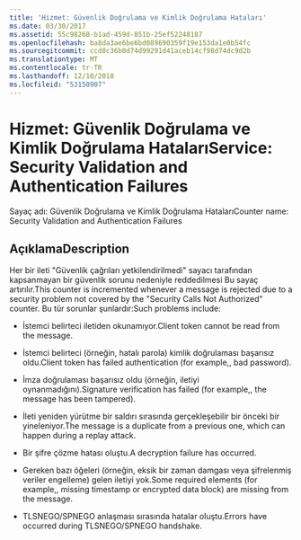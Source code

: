 ```yaml
---
title: 'Hizmet: Güvenlik Doğrulama ve Kimlik Doğrulama Hataları'
ms.date: 03/30/2017
ms.assetid: 55c98268-b1ad-459d-851b-25ef52248187
ms.openlocfilehash: ba8da3ae6be6bd089690359f19e153da1e0b54fc
ms.sourcegitcommit: ccd8c36b0d74d99291d41aceb14cf98d74dc9d2b
ms.translationtype: MT
ms.contentlocale: tr-TR
ms.lasthandoff: 12/10/2018
ms.locfileid: "53150907"
---
```

# <a name="service-security-validation-and-authentication-failures"></a><span data-ttu-id="eeaa6-102">Hizmet: Güvenlik Doğrulama ve Kimlik Doğrulama Hataları</span><span class="sxs-lookup"><span data-stu-id="eeaa6-102">Service: Security Validation and Authentication Failures</span></span>
<span data-ttu-id="eeaa6-103">Sayaç adı: Güvenlik Doğrulama ve Kimlik Doğrulama Hataları</span><span class="sxs-lookup"><span data-stu-id="eeaa6-103">Counter name: Security Validation and Authentication Failures</span></span>  
  
## <a name="description"></a><span data-ttu-id="eeaa6-104">Açıklama</span><span class="sxs-lookup"><span data-stu-id="eeaa6-104">Description</span></span>  
 <span data-ttu-id="eeaa6-105">Her bir ileti "Güvenlik çağrıları yetkilendirilmedi" sayacı tarafından kapsanmayan bir güvenlik sorunu nedeniyle reddedilmesi Bu sayaç artırılır.</span><span class="sxs-lookup"><span data-stu-id="eeaa6-105">This counter is incremented whenever a message is rejected due to a security problem not covered by the "Security Calls Not Authorized" counter.</span></span> <span data-ttu-id="eeaa6-106">Bu tür sorunlar şunlardır:</span><span class="sxs-lookup"><span data-stu-id="eeaa6-106">Such problems include:</span></span>  
  
-   <span data-ttu-id="eeaa6-107">İstemci belirteci iletiden okunamıyor.</span><span class="sxs-lookup"><span data-stu-id="eeaa6-107">Client token cannot be read from the message.</span></span>  
  
-   <span data-ttu-id="eeaa6-108">İstemci belirteci (örneğin, hatalı parola) kimlik doğrulaması başarısız oldu.</span><span class="sxs-lookup"><span data-stu-id="eeaa6-108">Client token has failed authentication (for example,, bad password).</span></span>  
  
-   <span data-ttu-id="eeaa6-109">İmza doğrulaması başarısız oldu (örneğin, iletiyi oynanmadığını).</span><span class="sxs-lookup"><span data-stu-id="eeaa6-109">Signature verification has failed (for example,, the message has been tampered).</span></span>  
  
-   <span data-ttu-id="eeaa6-110">İleti yeniden yürütme bir saldırı sırasında gerçekleşebilir bir önceki bir yineleniyor.</span><span class="sxs-lookup"><span data-stu-id="eeaa6-110">The message is a duplicate from a previous one, which can happen during a replay attack.</span></span>  
  
-   <span data-ttu-id="eeaa6-111">Bir şifre çözme hatası oluştu.</span><span class="sxs-lookup"><span data-stu-id="eeaa6-111">A decryption failure has occurred.</span></span>  
  
-   <span data-ttu-id="eeaa6-112">Gereken bazı öğeleri (örneğin, eksik bir zaman damgası veya şifrelenmiş veriler engelleme) gelen iletiyi yok.</span><span class="sxs-lookup"><span data-stu-id="eeaa6-112">Some required elements (for example,, missing timestamp or encrypted data block) are missing from the message.</span></span>  
  
-   <span data-ttu-id="eeaa6-113">TLSNEGO/SPNEGO anlaşması sırasında hatalar oluştu.</span><span class="sxs-lookup"><span data-stu-id="eeaa6-113">Errors have occurred during TLSNEGO/SPNEGO handshake.</span></span>
